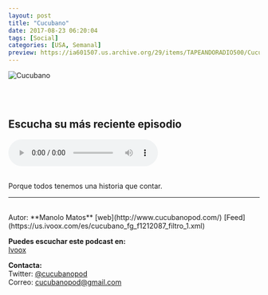 ```yaml
---
layout: post
title: "Cucubano"
date: 2017-08-23 06:20:04
tags: [Social]
categories: [USA, Semanal]
preview: https://ia601507.us.archive.org/29/items/TAPEANDORADIO500/Cucubano300-ManoloMatos.jpg
---
```


![Cucubano](https://ia601507.us.archive.org/29/items/TAPEANDORADIO500/Cucubano500-ManoloMatos.jpg)

<br/>
<br/>

## Escucha su más reciente episodio

<!--reproductor-feed=https://us.ivoox.com/es/cucubano_fg_f1212087_filtro_1.xml-->
<!--reproductor-start-->
<audio id="audio" preload="auto" controls="" src="http://us.ivoox.com/es/cucubano-166-escandalos-testigos-jehova_mf_30668704_feed_1.mp3"></audio>
<!--reproductor-end-->

<br/>  
Porque todos tenemos una historia que contar.

_ _ _  

<br>
Autor: **Manolo Matos**  
[web](http://www.cucubanopod.com/)  
[Feed](https://us.ivoox.com/es/cucubano_fg_f1212087_filtro_1.xml)  


**Puedes escuchar este podcast en:**  
[Ivoox](https://www.ivoox.com/podcast-cucubano_sq_f1212087_1.html)  

**Contacta:**  
Twitter: [@cucubanopod](https://twitter.com/cucubanopod)  
Correo: [cucubanopod@gmail.com](mailto:cucubanopod@gmail.com)  
